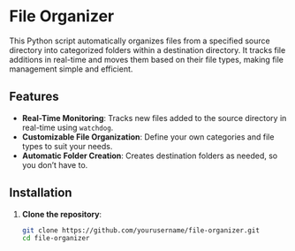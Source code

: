 # File Organizer

This Python script automatically organizes files from a specified source directory into categorized folders within a destination directory. It tracks file additions in real-time and moves them based on their file types, making file management simple and efficient.

## Features
- **Real-Time Monitoring**: Tracks new files added to the source directory in real-time using `watchdog`.
- **Customizable File Organization**: Define your own categories and file types to suit your needs.
- **Automatic Folder Creation**: Creates destination folders as needed, so you don’t have to.

## Installation

1. **Clone the repository**:
   ```bash
   git clone https://github.com/yourusername/file-organizer.git
   cd file-organizer

